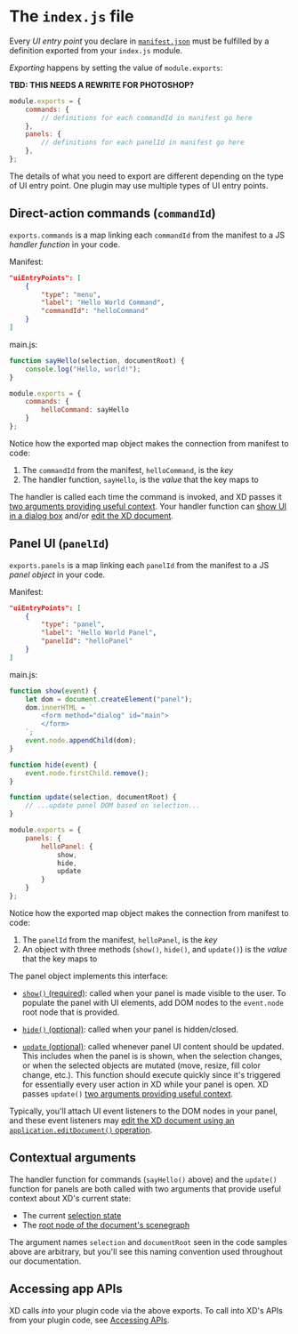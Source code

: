 # The `index.js` file

Every _UI entry point_ you declare in [`manifest.json`](./manifest.md) must be fulfilled by a definition exported from your `index.js` module.

_Exporting_ happens by setting the value of `module.exports`:

__TBD: THIS NEEDS A REWRITE FOR PHOTOSHOP?__

```js
module.exports = {
    commands: {
        // definitions for each commandId in manifest go here
    },
    panels: {
        // definitions for each panelId in manifest go here
    },
};
```

The details of what you need to export are different depending on the type of UI entry point. One plugin may use multiple types of UI entry points.


<a name="command"></a>
## Direct-action commands (`commandId`)

`exports.commands` is a map linking each `commandId` from the manifest to a JS _handler function_ in your code.

Manifest:
```json
"uiEntryPoints": [
    {
        "type": "menu",
        "label": "Hello World Command",
        "commandId": "helloCommand"
    }
]
```

main.js:
```js
function sayHello(selection, documentRoot) {
    console.log("Hello, world!");
}

module.exports = {
    commands: {
        helloCommand: sayHello
    }
};
```

Notice how the exported map object makes the connection from manifest to code:

1. The `commandId` from the manifest, `helloCommand`, is the _key_
2. The handler function, `sayHello`, is the _value_ that the key maps to

The handler is called each time the command is invoked, and XD passes it [two arguments providing useful context](#contextual-arguments). Your handler function can [show UI in a dialog box](../ui/dialogs/index.md) and/or [edit the XD document](../core/lifecycle.md#edit-operations).


<a name="panel"></a>
## Panel UI (`panelId`)

`exports.panels` is a map linking each `panelId` from the manifest to a JS _panel object_ in your code.

Manifest:
```json
"uiEntryPoints": [
    {
        "type": "panel",
        "label": "Hello World Panel",
        "panelId": "helloPanel"
    }
]
```

main.js:
```js
function show(event) {
    let dom = document.createElement("panel");
    dom.innerHTML = `
        <form method="dialog" id="main">
        </form>
    `;
    event.node.appendChild(dom);
}

function hide(event) {
    event.node.firstChild.remove();
}

function update(selection, documentRoot) {
    // ...update panel DOM based on selection...
}

module.exports = {
    panels: {
        helloPanel: {
            show,
            hide,
            update
        }
    }
};
```

Notice how the exported map object makes the connection from manifest to code:

1. The `panelId` from the manifest, `helloPanel`, is the _key_
2. An object with three methods (`show()`, `hide()`, and `update()`) is the _value_ that the key maps to

The panel object implements this interface:

- [`show()` (required)](../ui/panels/show.md): called when your panel is made visible to the user. To populate the panel with UI elements, add DOM nodes to the `event.node` root node that is provided.

- [`hide()` (optional)](../ui/panels/hide.md): called when your panel is hidden/closed.

- [`update` (optional)](../ui/panels/update.md): called whenever panel UI content should be updated. This includes when the panel is is shown, when the selection changes, or when the selected objects are mutated (move, resize, fill color change, etc.). This function should execute quickly since it's triggered for essentially every user action in XD while your panel is open. XD passes `update()` [two arguments providing useful context](#contextual-arguments).

Typically, you'll attach UI event listeners to the DOM nodes in your panel, and these event listeners may [edit the XD document using an `application.editDocument()` operation](../core/lifecycle.md#edit-operations).


## Contextual arguments

The handler function for commands (`sayHello()` above) and the `update()` function for panels are both called with two arguments that provide useful context about XD's current state:

- The current [selection state](../selection.md)
- The [root node of the document's scenegraph](../scenegraph.md#rootnode)

The argument names `selection` and `documentRoot` seen in the code samples above are arbitrary, but you'll see this naming convention used throughout our documentation.


## Accessing app APIs

XD calls _into_ your plugin code via the above exports. To call into XD's APIs from your plugin code, see [Accessing APIs](../core/apis.md).
